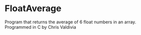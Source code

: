 # FloatAverage
Program that returns the average of 6 float numbers in an array.
Programmed in C by Chris Valdivia 
